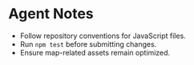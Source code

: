 # Agent Notes

- Follow repository conventions for JavaScript files.
- Run `npm test` before submitting changes.
- Ensure map-related assets remain optimized.
